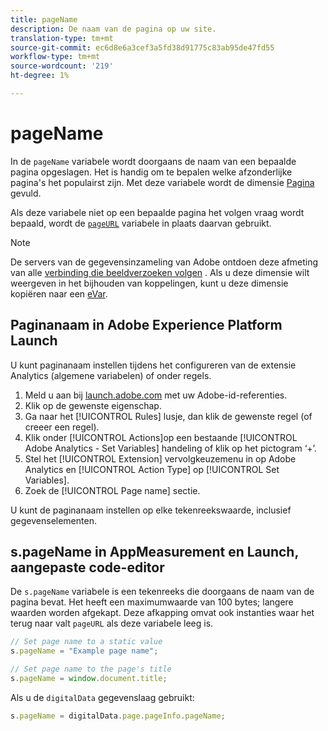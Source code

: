 ```yaml
---
title: pageName
description: De naam van de pagina op uw site.
translation-type: tm+mt
source-git-commit: ec6d8e6a3cef3a5fd38d91775c83ab95de47fd55
workflow-type: tm+mt
source-wordcount: '219'
ht-degree: 1%

---
```



# pageName

In de `pageName` variabele wordt doorgaans de naam van een bepaalde pagina opgeslagen. Het is handig om te bepalen welke afzonderlijke pagina&#39;s het populairst zijn. Met deze variabele wordt de dimensie [Pagina](/help/components/dimensions/page.md) gevuld.

Als deze variabele niet op een bepaalde pagina het volgen vraag wordt bepaald, wordt de [`pageURL`](pageurl.md) variabele in plaats daarvan gebruikt.

>[!NOTE]
>
>De servers van de gegevensinzameling van Adobe ontdoen deze afmeting van alle [verbinding die beeldverzoeken volgen](/help/implement/vars/functions/tl-method.md) . Als u deze dimensie wilt weergeven in het bijhouden van koppelingen, kunt u deze dimensie kopiëren naar een [eVar](evar.md).

## Paginanaam in Adobe Experience Platform Launch

U kunt paginanaam instellen tijdens het configureren van de extensie Analytics (algemene variabelen) of onder regels.

1. Meld u aan bij [launch.adobe.com](https://launch.adobe.com) met uw Adobe-id-referenties.
2. Klik op de gewenste eigenschap.
3. Ga naar het [!UICONTROL Rules] lusje, dan klik de gewenste regel (of creeer een regel).
4. Klik onder [!UICONTROL Actions]op een bestaande [!UICONTROL Adobe Analytics - Set Variables] handeling of klik op het pictogram ‘+’.
5. Stel het [!UICONTROL Extension] vervolgkeuzemenu in op Adobe Analytics en [!UICONTROL Action Type] op [!UICONTROL Set Variables].
6. Zoek de [!UICONTROL Page name] sectie.

U kunt de paginanaam instellen op elke tekenreekswaarde, inclusief gegevenselementen.

## s.pageName in AppMeasurement en Launch, aangepaste code-editor

De `s.pageName` variabele is een tekenreeks die doorgaans de naam van de pagina bevat. Het heeft een maximumwaarde van 100 bytes; langere waarden worden afgekapt. Deze afkapping omvat ook instanties waar het terug naar valt `pageURL` als deze variabele leeg is.

```js
// Set page name to a static value
s.pageName = "Example page name";

// Set page name to the page's title
s.pageName = window.document.title;
```

Als u de `digitalData` gegevenslaag [](../../prepare/data-layer.md)gebruikt:

```js
s.pageName = digitalData.page.pageInfo.pageName;
```
